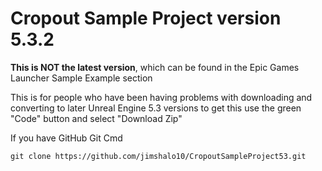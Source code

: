 # Cropout Sample Project version 5.3.2

**This is NOT the latest version**, which can be found in the Epic Games Launcher Sample Example section

This is for people who have been having problems with downloading and converting to later Unreal Engine 5.3 versions
to get this use the green "Code" button and select "Download Zip"


If you have GitHub Git Cmd

```git clone https://github.com/jimshalo10/CropoutSampleProject53.git```

